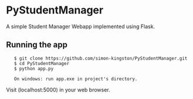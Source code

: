 # PyStudentManager
A simple Student Manager Webapp implemented using Flask.

## Running the app

       $ git clone https://github.com/simon-kingston/PyStudentManager.git
       $ cd PyStudentManager
       $ python app.py
       
       On windows: run app.exe in project's directory.
       
 
Visit (localhost:5000) in your web browser.
 